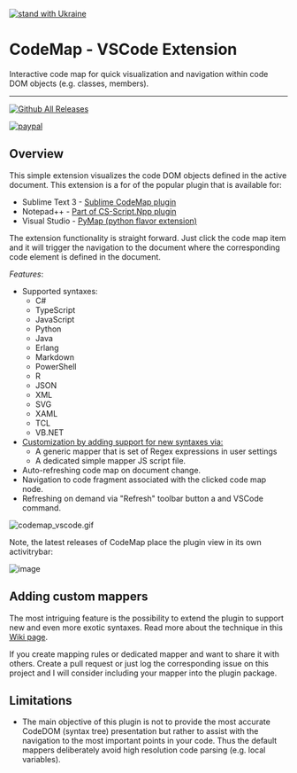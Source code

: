 [![stand with Ukraine](https://img.shields.io/badge/stand_with-ukraine-ffd700.svg?labelColor=0057b7)](https://stand-with-ukraine.pp.ua)
# CodeMap - VSCode Extension

Interactive code map for quick visualization and navigation within  code DOM objects (e.g. classes, members).
<hr/>

[![Github All Releases](https://vsmarketplacebadge.apphb.com/installs-short/oleg-shilo.codemap.svg)]()

[![paypal](https://www.paypalobjects.com/en_US/i/btn/btn_donateCC_LG.gif)](https://www.cs-script.net/cs-script/Donation.html)

## Overview

This simple extension visualizes the code DOM objects defined in the active document. This extension is a for of the popular plugin that is available for:
* Sublime Text 3 - [Sublime CodeMap plugin](https://github.com/oleg-shilo/sublime-codemap/blob/master/README.md)
* Notepad++ - [Part of CS-Script.Npp plugin](https://github.com/oleg-shilo/cs-script.npp/blob/master/README.md)
* Visual Studio - [PyMap (python flavor extension)](https://marketplace.visualstudio.com/items?itemName=OlegShilo.PyMap)

The extension functionality is straight forward. Just click the code map item and it will trigger the navigation to the document where the corresponding code element is defined in the document.

_Features_:
* Supported syntaxes:
  * C#
  * TypeScript
  * JavaScript
  * Python
  * Java
  * Erlang
  * Markdown
  * PowerShell
  * R
  * JSON
  * XML
  * SVG
  * XAML  
  * TCL
  * VB.NET
* [Customization by adding support for new syntaxes via:](https://github.com/oleg-shilo/codemap.vscode/wiki/Adding-custom-mappers)
  * A generic mapper that is set of Regex expressions in user settings
  * A dedicated simple mapper JS script file.
* Auto-refreshing code map on document change.
* Navigation to code fragment associated with the clicked code map node.
* Refreshing on demand via "Refresh" toolbar button a and VSCode command.

![codemap_vscode.gif](https://raw.githubusercontent.com/oleg-shilo/codemap.vscode/master/resources/images/codemap_vscode.gif)

Note, the latest releases of CodeMap place the plugin view in its own activitrybar:

![image](https://user-images.githubusercontent.com/16729806/67156959-16bf4a80-f371-11e9-841b-dee1b9ba364e.png)

## Adding custom mappers
The most intriguing feature is the possibility to extend the plugin to support new and even more exotic syntaxes. Read more about the technique in this [Wiki page](https://github.com/oleg-shilo/codemap.vscode/wiki/Adding-custom-mappers). 

If you create mapping rules or dedicated mapper and want to share it with others. Create a pull request or just log the corresponding issue on this project and I will consider including your mapper into the plugin package. 

## Limitations

* The main objective of this plugin is not to provide the most accurate CodeDOM (syntax tree)  presentation but rather to assist with the navigation to the most important points in your code. Thus the default mappers deliberately avoid high resolution code parsing (e.g. local variables). 



